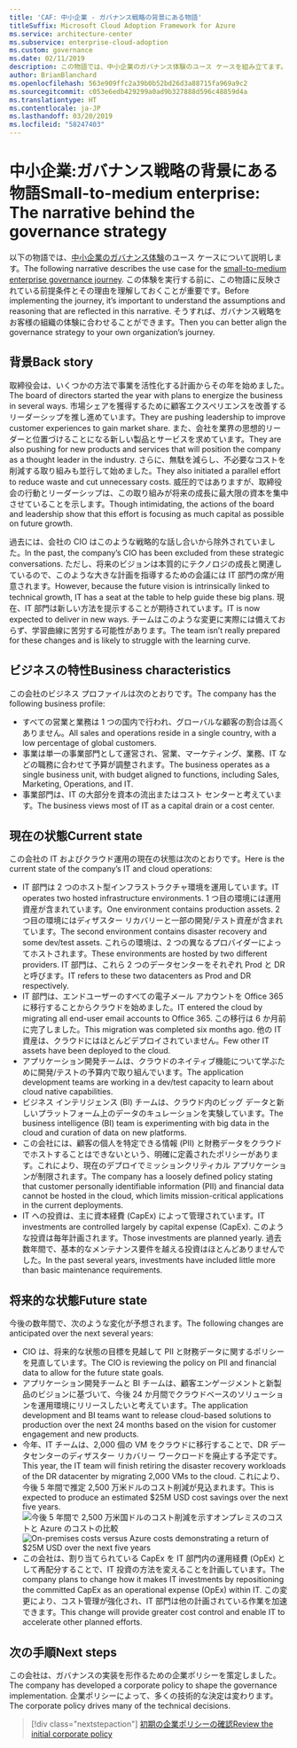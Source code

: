 ```yaml
---
title: 'CAF: 中小企業 - ガバナンス戦略の背景にある物語'
titleSuffix: Microsoft Cloud Adoption Framework for Azure
ms.service: architecture-center
ms.subservice: enterprise-cloud-adoption
ms.custom: governance
ms.date: 02/11/2019
description: この物語では、中小企業のガバナンス体験のユース ケースを組み立てます。
author: BrianBlanchard
ms.openlocfilehash: 563e909ffc2a39b0b52bd26d3a88715fa969a9c2
ms.sourcegitcommit: c053e6edb429299a0ad9b327888d596c48859d4a
ms.translationtype: HT
ms.contentlocale: ja-JP
ms.lasthandoff: 03/20/2019
ms.locfileid: "58247403"
---
```

# <a name="small-to-medium-enterprise-the-narrative-behind-the-governance-strategy"></a><span data-ttu-id="0bbdf-103">中小企業:ガバナンス戦略の背景にある物語</span><span class="sxs-lookup"><span data-stu-id="0bbdf-103">Small-to-medium enterprise: The narrative behind the governance strategy</span></span>

<span data-ttu-id="0bbdf-104">以下の物語では、[中小企業のガバナンス体験](./overview.md)のユース ケースについて説明します。</span><span class="sxs-lookup"><span data-stu-id="0bbdf-104">The following narrative describes the use case for the [small-to-medium enterprise governance journey](./overview.md).</span></span> <span data-ttu-id="0bbdf-105">この体験を実行する前に、この物語に反映されている前提条件とその理由を理解しておくことが重要です。</span><span class="sxs-lookup"><span data-stu-id="0bbdf-105">Before implementing the journey, it’s important to understand the assumptions and reasoning that are reflected in this narrative.</span></span> <span data-ttu-id="0bbdf-106">そうすれば、ガバナンス戦略をお客様の組織の体験に合わせることができます。</span><span class="sxs-lookup"><span data-stu-id="0bbdf-106">Then you can better align the governance strategy to your own organization’s journey.</span></span>

## <a name="back-story"></a><span data-ttu-id="0bbdf-107">背景</span><span class="sxs-lookup"><span data-stu-id="0bbdf-107">Back story</span></span>

<span data-ttu-id="0bbdf-108">取締役会は、いくつかの方法で事業を活性化する計画からその年を始めました。</span><span class="sxs-lookup"><span data-stu-id="0bbdf-108">The board of directors started the year with plans to energize the business in several ways.</span></span> <span data-ttu-id="0bbdf-109">市場シェアを獲得するために顧客エクスペリエンスを改善するリーダーシップを推し進めています。</span><span class="sxs-lookup"><span data-stu-id="0bbdf-109">They are pushing leadership to improve customer experiences to gain market share.</span></span> <span data-ttu-id="0bbdf-110">また、会社を業界の思想的リーダーと位置づけることになる新しい製品とサービスを求めています。</span><span class="sxs-lookup"><span data-stu-id="0bbdf-110">They are also pushing for new products and services that will position the company as a thought leader in the industry.</span></span> <span data-ttu-id="0bbdf-111">さらに、無駄を減らし、不必要なコストを削減する取り組みも並行して始めました。</span><span class="sxs-lookup"><span data-stu-id="0bbdf-111">They also initiated a parallel effort to reduce waste and cut unnecessary costs.</span></span> <span data-ttu-id="0bbdf-112">威圧的ではありますが、取締役会の行動とリーダーシップは、この取り組みが将来の成長に最大限の資本を集中させていることを示します。</span><span class="sxs-lookup"><span data-stu-id="0bbdf-112">Though intimidating, the actions of the board and leadership show that this effort is focusing as much capital as possible on future growth.</span></span>

<span data-ttu-id="0bbdf-113">過去には、会社の CIO はこのような戦略的な話し合いから除外されていました。</span><span class="sxs-lookup"><span data-stu-id="0bbdf-113">In the past, the company’s CIO has been excluded from these strategic conversations.</span></span> <span data-ttu-id="0bbdf-114">ただし、将来のビジョンは本質的にテクノロジの成長と関連しているので、このような大きな計画を指導するための会議には IT 部門の席が用意されます。</span><span class="sxs-lookup"><span data-stu-id="0bbdf-114">However, because the future vision is intrinsically linked to technical growth, IT has a seat at the table to help guide these big plans.</span></span> <span data-ttu-id="0bbdf-115">現在、IT 部門は新しい方法を提示することが期待されています。</span><span class="sxs-lookup"><span data-stu-id="0bbdf-115">IT is now expected to deliver in new ways.</span></span> <span data-ttu-id="0bbdf-116">チームはこのような変更に実際には備えておらず、学習曲線に苦労する可能性があります。</span><span class="sxs-lookup"><span data-stu-id="0bbdf-116">The team isn’t really prepared for these changes and is likely to struggle with the learning curve.</span></span>

## <a name="business-characteristics"></a><span data-ttu-id="0bbdf-117">ビジネスの特性</span><span class="sxs-lookup"><span data-stu-id="0bbdf-117">Business characteristics</span></span>

<span data-ttu-id="0bbdf-118">この会社のビジネス プロファイルは次のとおりです。</span><span class="sxs-lookup"><span data-stu-id="0bbdf-118">The company has the following business profile:</span></span>

- <span data-ttu-id="0bbdf-119">すべての営業と業務は 1 つの国内で行われ、グローバルな顧客の割合は高くありません。</span><span class="sxs-lookup"><span data-stu-id="0bbdf-119">All sales and operations reside in a single country, with a low percentage of global customers.</span></span>
- <span data-ttu-id="0bbdf-120">事業は単一の事業部門として運営され、営業、マーケティング、業務、IT などの職務に合わせて予算が調整されます。</span><span class="sxs-lookup"><span data-stu-id="0bbdf-120">The business operates as a single business unit, with budget aligned to functions, including Sales, Marketing, Operations, and IT.</span></span>
- <span data-ttu-id="0bbdf-121">事業部門は、IT の大部分を資本の流出またはコスト センターと考えています。</span><span class="sxs-lookup"><span data-stu-id="0bbdf-121">The business views most of IT as a capital drain or a cost center.</span></span>

## <a name="current-state"></a><span data-ttu-id="0bbdf-122">現在の状態</span><span class="sxs-lookup"><span data-stu-id="0bbdf-122">Current state</span></span>

<span data-ttu-id="0bbdf-123">この会社の IT およびクラウド運用の現在の状態は次のとおりです。</span><span class="sxs-lookup"><span data-stu-id="0bbdf-123">Here is the current state of the company’s IT and cloud operations:</span></span>

- <span data-ttu-id="0bbdf-124">IT 部門は 2 つのホスト型インフラストラクチャ環境を運用しています。</span><span class="sxs-lookup"><span data-stu-id="0bbdf-124">IT operates two hosted infrastructure environments.</span></span> <span data-ttu-id="0bbdf-125">1 つ目の環境には運用資産が含まれています。</span><span class="sxs-lookup"><span data-stu-id="0bbdf-125">One environment contains production assets.</span></span> <span data-ttu-id="0bbdf-126">2 つ目の環境にはディザスター リカバリーと一部の開発/テスト資産が含まれています。</span><span class="sxs-lookup"><span data-stu-id="0bbdf-126">The second environment contains disaster recovery and some dev/test assets.</span></span> <span data-ttu-id="0bbdf-127">これらの環境は、2 つの異なるプロバイダーによってホストされます。</span><span class="sxs-lookup"><span data-stu-id="0bbdf-127">These environments are hosted by two different providers.</span></span> <span data-ttu-id="0bbdf-128">IT 部門は、これら 2 つのデータセンターをそれぞれ Prod と DR と呼びます。</span><span class="sxs-lookup"><span data-stu-id="0bbdf-128">IT refers to these two datacenters as Prod and DR respectively.</span></span>
- <span data-ttu-id="0bbdf-129">IT 部門は、エンドユーザーのすべての電子メール アカウントを Office 365 に移行することからクラウドを始めました。</span><span class="sxs-lookup"><span data-stu-id="0bbdf-129">IT entered the cloud by migrating all end-user email accounts to Office 365.</span></span> <span data-ttu-id="0bbdf-130">この移行は 6 か月前に完了しました。</span><span class="sxs-lookup"><span data-stu-id="0bbdf-130">This migration was completed six months ago.</span></span> <span data-ttu-id="0bbdf-131">他の IT 資産は、クラウドにはほとんどデプロイされていません。</span><span class="sxs-lookup"><span data-stu-id="0bbdf-131">Few other IT assets have been deployed to the cloud.</span></span>
- <span data-ttu-id="0bbdf-132">アプリケーション開発チームは、クラウドのネイティブ機能について学ぶために開発/テストの予算内で取り組んでいます。</span><span class="sxs-lookup"><span data-stu-id="0bbdf-132">The application development teams are working in a dev/test capacity to learn about cloud native capabilities.</span></span>
- <span data-ttu-id="0bbdf-133">ビジネス インテリジェンス (BI) チームは、クラウド内のビッグ データと新しいプラットフォーム上のデータのキュレーションを実験しています。</span><span class="sxs-lookup"><span data-stu-id="0bbdf-133">The business intelligence (BI) team is experimenting with big data in the cloud and curation of data on new platforms.</span></span>
- <span data-ttu-id="0bbdf-134">この会社には、顧客の個人を特定できる情報 (PII) と財務データをクラウドでホストすることはできないという、明確に定義されたポリシーがあります。これにより、現在のデプロイでミッションクリティカル アプリケーションが制限されます。</span><span class="sxs-lookup"><span data-stu-id="0bbdf-134">The company has a loosely defined policy stating that customer personally identifiable information (PII) and financial data cannot be hosted in the cloud, which limits mission-critical applications in the current deployments.</span></span>
- <span data-ttu-id="0bbdf-135">IT への投資は、主に資本経費 (CapEx) によって管理されています。</span><span class="sxs-lookup"><span data-stu-id="0bbdf-135">IT investments are controlled largely by capital expense (CapEx).</span></span> <span data-ttu-id="0bbdf-136">このような投資は毎年計画されます。</span><span class="sxs-lookup"><span data-stu-id="0bbdf-136">Those investments are planned yearly.</span></span> <span data-ttu-id="0bbdf-137">過去数年間で、基本的なメンテナンス要件を越える投資はほとんどありませんでした。</span><span class="sxs-lookup"><span data-stu-id="0bbdf-137">In the past several years, investments have included little more than basic maintenance requirements.</span></span>

## <a name="future-state"></a><span data-ttu-id="0bbdf-138">将来的な状態</span><span class="sxs-lookup"><span data-stu-id="0bbdf-138">Future state</span></span>

<span data-ttu-id="0bbdf-139">今後の数年間で、次のような変化が予想されます。</span><span class="sxs-lookup"><span data-stu-id="0bbdf-139">The following changes are anticipated over the next several years:</span></span>

- <span data-ttu-id="0bbdf-140">CIO は、将来的な状態の目標を見越して PII と財務データに関するポリシーを見直しています。</span><span class="sxs-lookup"><span data-stu-id="0bbdf-140">The CIO is reviewing the policy on PII and financial data to allow for the future state goals.</span></span>
- <span data-ttu-id="0bbdf-141">アプリケーション開発チームと BI チームは、顧客エンゲージメントと新製品のビジョンに基づいて、今後 24 か月間でクラウドベースのソリューションを運用環境にリリースしたいと考えています。</span><span class="sxs-lookup"><span data-stu-id="0bbdf-141">The application development and BI teams want to release cloud-based solutions to production over the next 24 months based on the vision for customer engagement and new products.</span></span>
- <span data-ttu-id="0bbdf-142">今年、IT チームは、2,000 個の VM をクラウドに移行することで、DR データセンターのディザスター リカバリー ワークロードを廃止する予定です。</span><span class="sxs-lookup"><span data-stu-id="0bbdf-142">This year, the IT team will finish retiring the disaster recovery workloads of the DR datacenter by migrating 2,000 VMs to the cloud.</span></span> <span data-ttu-id="0bbdf-143">これにより、今後 5 年間で推定 2,500 万米ドルのコスト削減が見込まれます。</span><span class="sxs-lookup"><span data-stu-id="0bbdf-143">This is expected to produce an estimated $25M USD cost savings over the next five years.</span></span>
    <span data-ttu-id="0bbdf-144">![今後 5 年間で 2,500 万米国ドルのコスト削減を示すオンプレミスのコストと Azure のコストの比較](../../../_images/governance/calculator-small-to-medium-enterprise.png)</span><span class="sxs-lookup"><span data-stu-id="0bbdf-144">![On-premises costs versus Azure costs demonstrating a return of $25M USD over the next five years](../../../_images/governance/calculator-small-to-medium-enterprise.png)</span></span>
- <span data-ttu-id="0bbdf-145">この会社は、割り当てられている CapEx を IT 部門内の運用経費 (OpEx) として再配分することで、IT 投資の方法を変えることを計画しています。</span><span class="sxs-lookup"><span data-stu-id="0bbdf-145">The company plans to change how it makes IT investments by repositioning the committed CapEx as an operational expense (OpEx) within IT.</span></span> <span data-ttu-id="0bbdf-146">この変更により、コスト管理が強化され、IT 部門は他の計画されている作業を加速できます。</span><span class="sxs-lookup"><span data-stu-id="0bbdf-146">This change will provide greater cost control and enable IT to accelerate other planned efforts.</span></span>

## <a name="next-steps"></a><span data-ttu-id="0bbdf-147">次の手順</span><span class="sxs-lookup"><span data-stu-id="0bbdf-147">Next steps</span></span>

<span data-ttu-id="0bbdf-148">この会社は、ガバナンスの実装を形作るための企業ポリシーを策定しました。</span><span class="sxs-lookup"><span data-stu-id="0bbdf-148">The company has developed a corporate policy to shape the governance implementation.</span></span> <span data-ttu-id="0bbdf-149">企業ポリシーによって、多くの技術的な決定は変わります。</span><span class="sxs-lookup"><span data-stu-id="0bbdf-149">The corporate policy drives many of the technical decisions.</span></span>

> [!div class="nextstepaction"]
> [<span data-ttu-id="0bbdf-150">初期の企業ポリシーの確認</span><span class="sxs-lookup"><span data-stu-id="0bbdf-150">Review the initial corporate policy</span></span>](./initial-corporate-policy.md)
